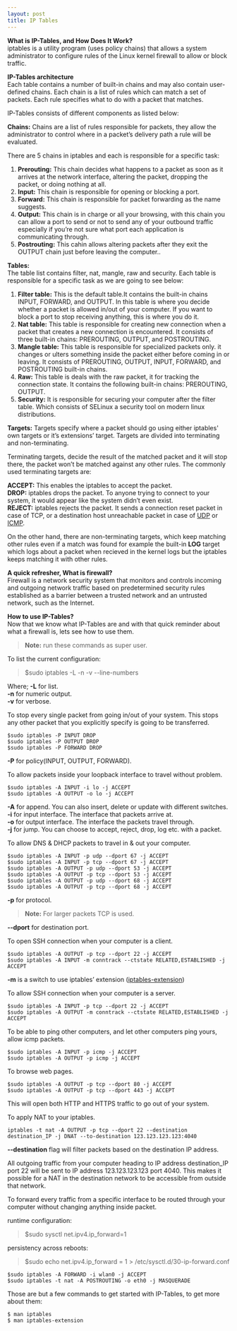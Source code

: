 ```yaml
---
layout: post
title: IP Tables
---
```

**What is IP-Tables, and How Does It Work?**<br>
iptables is a utility program (uses policy chains) that allows a system administrator to configure rules of the Linux kernel firewall to allow or block traffic.

**IP-Tables architecture**<br>
Each table contains a number of built-in chains and may also contain user-defined chains. Each chain is a list of rules which can match a set of packets. Each rule specifies what to do with a packet that matches.

IP-Tables consists of different components as listed below:

**Chains:** Chains are a list of rules responsible for packets, they allow the administrator to control where in a packet’s delivery path a rule will be evaluated.

There are 5 chains in iptables and each is responsible for a specific task:
1. **Prerouting:** This chain decides what happens to a packet as soon as it arrives at the network interface, altering the packet, dropping the packet, or doing nothing at all.
2. **Input:** This chain is responsible for opening or blocking a port.
3. **Forward:** This chain is responsible for packet forwarding as the name suggests.
4. **Output:** This chain is in charge or all your browsing, with this chain you can allow a port to send or not to send any of your outbound traffic especially if you’re not sure what port each application is communicating through.
5. **Postrouting:** This cahin allows altering packets after they exit the OUTPUT chain just before leaving the computer..

**Tables:** <br>
 The table list contains filter, nat, mangle, raw and security. Each table is responsible for a specific task as we are going to see below:<br>
1. **Filter table:** This is the default table.It contains the built-in chains INPUT, FORWARD, and OUTPUT. In this table is where you decide whether a packet is allowed in/out of your computer. If you want to block a port to stop receiving anything, this is where you do it.
2. **Nat table:** This table is responsible for creating new connection when a packet that creates a new connection is encountered.  It consists of three built-in chains: PREROUTING, OUTPUT, and POSTROUTING.
3. **Mangle table:** This table is responsible for specialized packets only. it changes or ulters something inside the packet either before coming in or leaving. It consists of PREROUTING, OUTPUT, INPUT, FORWARD, and POSTROUTING built-in chains.
4. **Raw:** This table is deals with the raw packet, it for tracking the connection state. It contains the following built-in chains: PREROUTING, OUTPUT.
5. **Security:** It is responsible for securing your computer after the filter table. Which consists of SELinux a security tool on modern linux distributions. 

**Targets:** 
Targets specify where a packet should go using either iptables' own targets or it’s extensions’ target. Targets are divided into terminating and non-terminating.

Terminating targets, decide the result of the matched packet and it will stop there, the packet won’t be matched against any other rules. The commonly used terminating targets are:

**ACCEPT:** This enables the iptables to accept the packet.<br>
**DROP:** iptables drops the packet. To anyone trying to connect to your system, it would appear like the system didn’t even exist.<br>
**REJECT:** iptables rejects the packet. It sends a connection reset packet in case of TCP, or a destination host unreachable packet in case of [UDP](https://www.geeksforgeeks.org/user-datagram-protocol-udp/) or [ICMP](https://www.cloudflare.com/en-gb/learning/ddos/glossary/internet-control-message-protocol-icmp/).

On the other hand, there are non-terminating targets, which keep matching other rules even if a match was found for
example the built-in **LOG** target which logs about a packet when recieved in the kernel logs but the iptables keeps matching it with other rules.

**A quick refresher, What is firewall?**<br>
 Firewall is a network security system that monitors and controls incoming and outgoing network traffic based on predetermined security rules established as a barrier between a trusted network and an untrusted network, such as the Internet.<br>

**How to use IP-Tables?**<br>
Now that we know what IP-Tables are and with that quick reminder about what a firewall is, lets see how to use them.<br>
> **Note:** run these commands as super user.

To list the current configuration:

> $sudo iptables -L -n -v --line-numbers


Where;
**-L** for list.<br>
**-n** for numeric output.<br>
**-v** for verbose.<br>


To stop every single packet from going in/out of your system. This stops any other packet that you explicitly specify is going to be transferred.

```
$sudo iptables -P INPUT DROP
$sudo iptables -P OUTPUT DROP
$sudo iptables -P FORWARD DROP
```

**-P** for policy(INPUT, OUTPUT, FORWARD).

To allow packets inside your loopback interface to travel without problem.

```
$sudo iptables -A INPUT -i lo -j ACCEPT
$sudo iptables -A OUTPUT -o lo -j ACCEPT
```

**-A** for append. You can also insert, delete or update with different switches.<br>
**-i** for input interface. The interface that packets arrive at.<br>
**-o** for output interface. The interface the packets travel through.<br>
**-j** for jump. You can choose to accept, reject, drop, log etc. with a packet.<br>

To allow DNS & DHCP packets to travel in & out your computer.

```
$sudo iptables -A INPUT -p udp --dport 67 -j ACCEPT
$sudo iptables -A INPUT -p tcp --dport 67 -j ACCEPT
$sudo iptables -A OUTPUT -p udp --dport 53 -j ACCEPT
$sudo iptables -A OUTPUT -p tcp --dport 53 -j ACCEPT
$sudo iptables -A OUTPUT -p udp --dport 68 -j ACCEPT
$sudo iptables -A OUTPUT -p tcp --dport 68 -j ACCEPT
```

**-p** for protocol. 
>**Note:** For larger packets TCP is used.

**--dport** for destination port.

To open SSH connection when your computer is a client.

```
$sudo iptables -A OUTPUT -p tcp --dport 22 -j ACCEPT
$sudo iptables -A INPUT -m conntrack --ctstate RELATED,ESTABLISHED -j ACCEPT
```

**-m** is a switch to use iptables’ extension ([iptables-extension](http://manpages.ubuntu.com/manpages/hirsute/man8/iptables-extensions.8.html))

To allow SSH connection when your computer is a server.

```
$sudo iptables -A INPUT -p tcp --dport 22 -j ACCEPT
$sudo iptables -A OUTPUT -m conntrack --ctstate RELATED,ESTABLISHED -j ACCEPT
```

To be able to ping other computers, and let other computers ping yours, allow icmp packets.

```
$sudo iptables -A INPUT -p icmp -j ACCEPT
$sudo iptables -A OUTPUT -p icmp -j ACCEPT
```

To browse web pages.

```
$sudo iptables -A OUTPUT -p tcp --dport 80 -j ACCEPT
$sudo iptables -A OUTPUT -p tcp --dport 443 -j ACCEPT
```
This will open both HTTP and HTTPS traffic to go out of your system.

To apply NAT to your iptables.

```
iptables -t nat -A OUTPUT -p tcp --dport 22 --destination destination_IP -j DNAT --to-destination 123.123.123.123:4040
```

**--destination** flag will filter packets based on the destination IP address.

All outgoing traffic from your computer heading to IP address destination_IP port 22 will be sent to IP address 123.123.123.123 port 4040. This makes it possible for a NAT in the destination network to be accessible from outside that network.

To forward every traffic from a specific interface to be routed through your computer without changing anything inside packet.

runtime configuration:<br>
>$sudo sysctl net.ipv4.ip_forward=1 

persistency across reboots:<br>
>$sudo echo net.ipv4.ip_forward = 1 > /etc/sysctl.d/30-ip-forward.conf

```
$sudo iptables -A FORWARD -i wlan0 -j ACCEPT
$sudo iptables -t nat -A POSTROUTING -o eth0 -j MASQUERADE
```

Those are but a few commands to get started with IP-Tables, to get more about them:

```
$ man iptables
$ man iptables-extension
```

